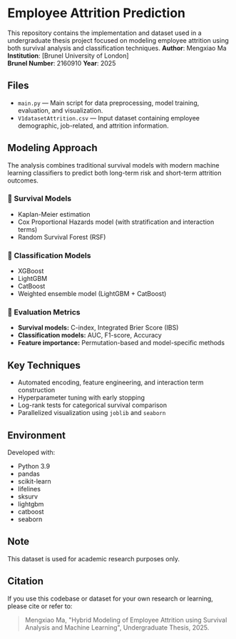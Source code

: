 # Employee Attrition Prediction

This repository contains the implementation and dataset used in a undergraduate thesis project focused on modeling employee attrition using both survival analysis and classification techniques.
**Author**: Mengxiao Ma 
**Institution**: [Brunel University of London]  
**Brunel Number**: 2160910
**Year**: 2025

## Files

- `main.py` — Main script for data preprocessing, model training, evaluation, and visualization.
- `V1datasetAttrition.csv` — Input dataset containing employee demographic, job-related, and attrition information.

## Modeling Approach

The analysis combines traditional survival models with modern machine learning classifiers to predict both long-term risk and short-term attrition outcomes.

### 🔹 Survival Models
- Kaplan-Meier estimation
- Cox Proportional Hazards model (with stratification and interaction terms)
- Random Survival Forest (RSF)

### 🔹 Classification Models
- XGBoost
- LightGBM
- CatBoost
- Weighted ensemble model (LightGBM + CatBoost)

### 🔹 Evaluation Metrics
- **Survival models:** C-index, Integrated Brier Score (IBS)
- **Classification models:** AUC, F1-score, Accuracy
- **Feature importance:** Permutation-based and model-specific methods

## Key Techniques

- Automated encoding, feature engineering, and interaction term construction
- Hyperparameter tuning with early stopping
- Log-rank tests for categorical survival comparison
- Parallelized visualization using `joblib` and `seaborn`

## Environment

Developed with:
- Python 3.9
- pandas
- scikit-learn
- lifelines
- sksurv
- lightgbm
- catboost
- seaborn

## Note

This dataset is used for academic research purposes only.

## Citation

If you use this codebase or dataset for your own research or learning, please cite or refer to:

> Mengxiao Ma, "Hybrid Modeling of Employee Attrition using Survival Analysis and Machine Learning", Undergraduate Thesis, 2025.
